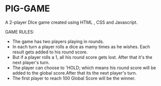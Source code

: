# PIG-GAME
A 2-player DIce game created using HTML , CSS and Javascript.

GAME RULES:
 - The game has two players playing in rounds.
 - In each turn a player rolls a dice as mamy times as he wishes. Each result gets added to his round score.
 - But if a player rolls a 1, all his round score gets lost. After that it's the next player's turn.
 - The player can choose to 'HOLD; which means his round score will be added to the global score.After that its the next player's turn.
 - The first player to reach 100 Global Score will be the winner.
